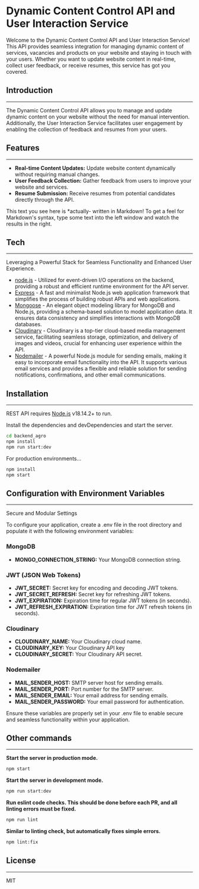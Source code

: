# Dynamic Content Control API and User Interaction Service

Welcome to the Dynamic Content Control API and User Interaction Service! This
API provides seamless integration for managing dynamic content of services,
vacancies and products on your website and staying in touch with your users.
Whether you want to update website content in real-time, collect user feedback,
or receive resumes, this service has got you covered.

## Introduction

---

The Dynamic Content Control API allows you to manage and update dynamic content
on your website without the need for manual intervention. Additionally, the User
Interaction Service facilitates user engagement by enabling the collection of
feedback and resumes from your users.

## Features

---

- **Real-time Content Updates:** Update website content dynamically without
  requiring manual changes.
- **User Feedback Collection:** Gather feedback from users to improve your
  website and services.
- **Resume Submission:** Receive resumes from potential candidates directly
  through the API.

This text you see here is \*actually- written in Markdown! To get a feel for
Markdown's syntax, type some text into the left window and watch the results in
the right.

## Tech

---

Leveraging a Powerful Stack for Seamless Functionality and Enhanced User
Experience.

- [node.js](https://nodejs.org/) - Utilized for event-driven I/O operations on
  the backend, providing a robust and efficient runtime environment for the API
  server.
- [Express](https://expressjs.com/) - A fast and minimalist Node.js web
  application framework that simplifies the process of building robust APIs and
  web applications.
- [Mongoose](https://mongoosejs.com/) - An elegant object modeling library for
  MongoDB and Node.js, providing a schema-based solution to model application
  data. It ensures data consistency and simplifies interactions with MongoDB
  databases.
- [Cloudinary](https://cloudinary.com/) - Cloudinary is a top-tier cloud-based
  media management service, facilitating seamless storage, optimization, and
  delivery of images and videos, crucial for enhancing user experience within
  the API.
- [Nodemailer](https://www.npmjs.com/package/nodemailer) - A powerful Node.js
  module for sending emails, making it easy to incorporate email functionality
  into the API. It supports various email services and provides a flexible and
  reliable solution for sending notifications, confirmations, and other email
  communications.

## Installation

---

REST API requires [Node.js](https://nodejs.org/) v18.14.2+ to run.

Install the dependencies and devDependencies and start the server.

```sh
cd backend_agro
npm install
npm run start:dev
```

For production environments...

```sh
npm install
npm start
```

## Configuration with Environment Variables

---

Secure and Modular Settings

To configure your application, create a .env file in the root directory and
populate it with the following environment variables:

### MongoDB

- **MONGO_CONNECTION_STRING:** Your MongoDB connection string.

### JWT (JSON Web Tokens)

- **JWT_SECRET:** Secret key for encoding and decoding JWT tokens.
- **JWT_SECRET_REFRESH:** Secret key for refreshing JWT tokens.
- **JWT_EXPIRATION:** Expiration time for regular JWT tokens (in seconds).
- **JWT_REFRESH_EXPIRATION:** Expiration time for JWT refresh tokens (in
  seconds).

### Cloudinary

- **CLOUDINARY_NAME:** Your Cloudinary cloud name.
- **CLOUDINARY_KEY:** Your Cloudinary API key
- **CLOUDINARY_SECRET:** Your Cloudinary API secret.

### Nodemailer

- **MAIL_SENDER_HOST:** SMTP server host for sending emails.
- **MAIL_SENDER_PORT:** Port number for the SMTP server.
- **MAIL_SENDER_EMAIL:** Your email address for sending emails.
- **MAIL_SENDER_PASSWORD:** Your email password for authentication.

Ensure these variables are properly set in your .env file to enable secure and
seamless functionality within your application.

## Other commands

---

**Start the server in production mode.**

```sh
npm start
```

**Start the server in development mode.**

```sh
npm run start:dev
```

**Run eslint code checks. This should be done before each PR, and all linting
errors must be fixed.**

```sh
npm run lint
```

**Similar to linting check, but automatically fixes simple errors.**

```sh
npm lint:fix
```

## License

---

MIT
